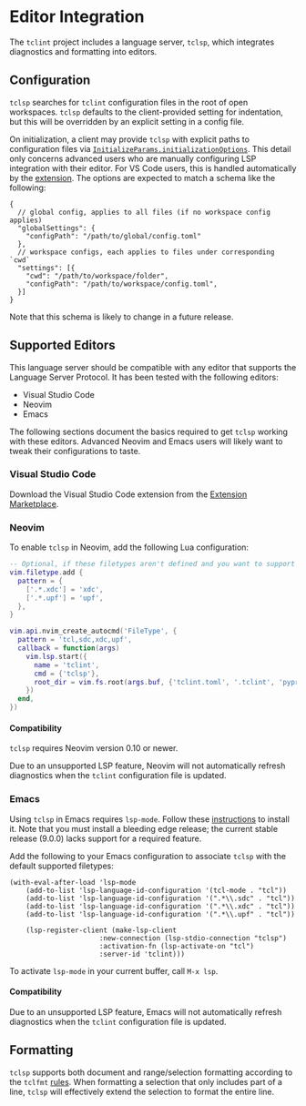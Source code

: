 # Editor Integration

The `tclint` project includes a language server, `tclsp`, which integrates diagnostics
and formatting into editors.

## Configuration

`tclsp` searches for `tclint` configuration files in the root of open workspaces.
`tclsp` defaults to the client-provided setting for indentation, but this will be overridden by an explicit setting in a config file.

On initialization, a client may provide `tclsp` with explicit paths to configuration files via [`InitializeParams.initializationOptions`][initialize-params].
This detail only concerns advanced users who are manually configuring LSP integration with their editor.
For VS Code users, this is handled automatically by the [extension][vscode]. The options are expected to match a schema like the following:

```jsonc
{
  // global config, applies to all files (if no workspace config applies)
  "globalSettings": {
    "configPath": "/path/to/global/config.toml"
  },
  // workspace configs, each applies to files under corresponding `cwd`
  "settings": [{
    "cwd": "/path/to/workspace/folder",
    "configPath": "/path/to/workspace/config.toml",
  }]
}
```

Note that this schema is likely to change in a future release.

## Supported Editors

This language server should be compatible with any editor that supports the Language
Server Protocol. It has been tested with the following editors:
- Visual Studio Code
- Neovim
- Emacs

The following sections document the basics required to get `tclsp` working with these
editors. Advanced Neovim and Emacs users will likely want to tweak their configurations
to taste.

### Visual Studio Code

Download the Visual Studio Code extension from the [Extension Marketplace][vscode].

### Neovim

To enable `tclsp` in Neovim, add the following Lua configuration:

```lua
-- Optional, if these filetypes aren't defined and you want to support them.
vim.filetype.add {
  pattern = {
    ['.*.xdc'] = 'xdc',
    ['.*.upf'] = 'upf',
  },
}

vim.api.nvim_create_autocmd('FileType', {
  pattern = 'tcl,sdc,xdc,upf',
  callback = function(args)
    vim.lsp.start({
      name = 'tclint',
      cmd = {'tclsp'},
      root_dir = vim.fs.root(args.buf, {'tclint.toml', '.tclint', 'pyproject.toml'}),
    })
  end,
})
```

#### Compatibility

`tclsp` requires Neovim version 0.10 or newer.

Due to an unsupported LSP feature, Neovim will not automatically refresh diagnostics
when the `tclint` configuration file is updated.

### Emacs

Using `tclsp` in Emacs requires `lsp-mode`. Follow these
[instructions](https://emacs-lsp.github.io/lsp-mode/page/installation/) to install it.
Note that you must install a bleeding edge release; the current stable
release (9.0.0) lacks support for a required feature.

Add the following to your Emacs configuration to associate `tclsp` with the default
supported filetypes:

```emacs-lisp
(with-eval-after-load 'lsp-mode
    (add-to-list 'lsp-language-id-configuration '(tcl-mode . "tcl"))
    (add-to-list 'lsp-language-id-configuration '(".*\\.sdc" . "tcl"))
    (add-to-list 'lsp-language-id-configuration '(".*\\.xdc" . "tcl"))
    (add-to-list 'lsp-language-id-configuration '(".*\\.upf" . "tcl"))

    (lsp-register-client (make-lsp-client
                      :new-connection (lsp-stdio-connection "tclsp")
                      :activation-fn (lsp-activate-on "tcl")
                      :server-id 'tclint)))
```

To activate `lsp-mode` in your current buffer, call `M-x lsp`.

#### Compatibility

Due to an unsupported LSP feature, Emacs will not automatically refresh diagnostics when
the `tclint` configuration file is updated.

## Formatting

`tclsp` supports both document and range/selection formatting according to the `tclfmt`
[rules](tclfmt.md). When formatting a selection that only includes part of a line,
`tclsp` will effectively extend the selection to format the entire line.

[vscode]: https://marketplace.visualstudio.com/items?itemName=nmoroze.tclint
[initialize-params]: https://microsoft.github.io/language-server-protocol/specifications/lsp/3.17/specification/#initializeParams
